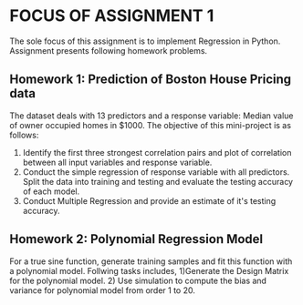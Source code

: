 # FOCUS OF ASSIGNMENT 1
The sole focus of this assignment is to implement Regression in Python. Assignment presents following homework problems.

## Homework 1: Prediction of Boston House Pricing data
The dataset deals with 13 predictors and a response variable: Median value of owner occupied homes in $1000.
The objective of this mini-project is as follows:
1) Identify the first three strongest correlation pairs and plot of correlation between all input variables and response variable.
2) Conduct the simple regression of response variable with all predictors. Split the data into training and testing and evaluate the testing accuracy of each model.
3) Conduct Multiple Regression and provide an estimate of it's testing accuracy.

## Homework 2: Polynomial Regression Model
For a true sine function, generate training samples and fit this function with a polynomial model. Follwing tasks includes,
1)Generate the Design Matrix for the polynomial model.
2) Use simulation to compute the bias and variance for polynomial model from order 1 to 20.

